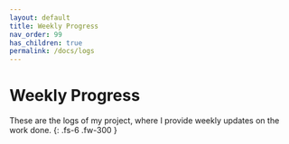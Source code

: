 ```yaml
---
layout: default
title: Weekly Progress
nav_order: 99
has_children: true
permalink: /docs/logs
---
```


# Weekly Progress

These are the logs of my project, where I provide weekly updates on the work done.
{: .fs-6 .fw-300 }
